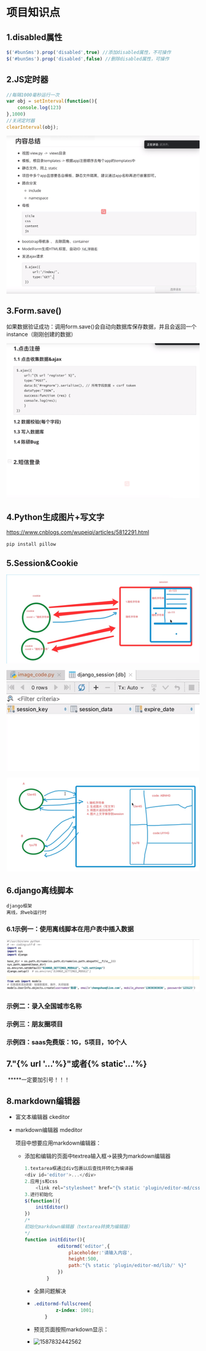 # 项目知识点

## 1.disabled属性

```javascript
$('#bunSms').prop('disabled',true) //添加disabled属性，不可操作
$('#bunSms').prop('disabled',false) //删除disabled属性，可操作
```

## 2.JS定时器

```javascript
//每隔1000毫秒运行一次
var obj = setInterval(function(){
    console.log(123)
},1000)
//关闭定时器
clearInterval(obj);
```

![1587355567688](https://github.com/HongDaMa/knowledgenote_for_python/blob/master/image/1587355567688.png)



## 3.Form.save()

如果数据验证成功：调用form.save()会自动向数据库保存数据，并且会返回一个instance（刚刚创建的数据）



![1587376995474](https://github.com/HongDaMa/knowledgenote_for_python/blob/master/image/1587376995474.png)

## 4.Python生成图片+写文字

 https://www.cnblogs.com/wupeiqi/articles/5812291.html 

```shell
pip install pillow
```



## 5.Session&Cookie

![1587398172347](https://github.com/HongDaMa/knowledgenote_for_python/blob/master/image/1587398172347.png)

![1587398391033](https://github.com/HongDaMa/knowledgenote_for_python/blob/master/image/1587398391033.png)

![1587424748114](https://github.com/HongDaMa/knowledgenote_for_python/blob/master/image/1587424748114.png)

## 6.django离线脚本

```
django框架
离线，非web运行时
```

### 6.1示例一：使用离线脚本在用户表中插入数据

![1587450175285](https://github.com/HongDaMa/knowledgenote_for_python/blob/master/image/1587450175285.png)

### 示例二：录入全国城市名称

### 示例三：朋友圈项目

### 示例四：saas免费版：1G，5项目，10个人



## 7."{%  url  '...'%}"或者{%  static'...'%}

​	*****一定要加引号！！！

## 8.markdown编辑器

- 富文本编辑器 ckeditor

- markdown编辑器  mdeditor

  项目中想要应用markdown编辑器：

  - 添加和编辑的页面中textrea输入框->装换为markdown编辑器

    ```js
    1.textarea框通过div包裹以后查找并转化为编译器
    <div id='editor'>...</div>
    2.应用js和css
    	<link rel="stylesheet" href="{% static 'plugin/editor-md/css/editormd.min.css' %}">
    3.进行初始化
    $(function(){
    	initEditor()
    })
    /*
    初始化markdown编辑器（textarea转换为编辑器）
    */
    function initEditor(){
                editormd('editor',{
                    placeholder:'请输入内容',
                    height:500,
                    path:"{% static 'plugin/editor-md/lib/' %}"
                })
            }
    
    ```

    - 全屏问题解决

    - ```css
      .editormd-fullscreen{
              z-index: 1001;
          }
      ```

    - 预览页面按照markdown显示：

    - ![1587832442562](https://github.com/HongDaMa/knowledgenote_for_python/blob/master/image/1587832442562.png)

      
    

